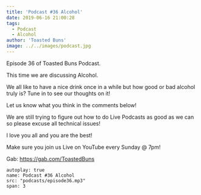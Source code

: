 ```yaml
---
title: 'Podcast #36 Alcohol'
date: 2019-06-16 21:00:28
tags:
  - Podcast
  - Alcohol
author: 'Toasted Buns'
image: ../../images/podcast.jpg
---
```

Episode 36 of Toasted Buns Podcast.

This time we are discussing Alcohol.

We all like to have a nice drink once in a while but how good or bad alcohol truly is? Tune in to see our thoughts on it!

Let us know what you think in the comments below!

We are still trying to figure out how to do Live Podcasts as good as we can so please excuse all technical issues!

I love you all and you are the best!

Make sure you join us Live on YouTube every Sunday @ 7pm!

Gab: https://gab.com/ToastedBuns

 

 

<script async src="//pagead2.googlesyndication.com/pagead/js/adsbygoogle.js"></script><ins class="adsbygoogle" style="display:block; text-align:center;"  data-ad-layout="in-article"  data-ad-format="fluid"  data-ad-client="ca-pub-2164900147810573"  data-ad-slot="8817307412"></ins><script>(adsbygoogle = window.adsbygoogle || []).push({});</script>


```audio
autoplay: true
name: Podcast #36 Alcohol
src: "podcasts/episode36.mp3"
span: 3
```
